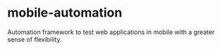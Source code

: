 # mobile-automation
Automation framework to test web applications in mobile with a greater sense of flexibility.
